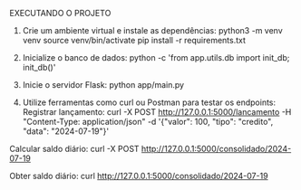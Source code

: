 EXECUTANDO O PROJETO

1. Crie um ambiente virtual e instale as dependências:
python3 -m venv venv
source venv/bin/activate
pip install -r requirements.txt

2. Inicialize o banco de dados:
python -c 'from app.utils.db import init_db; init_db()'

3. Inicie o servidor Flask:
python app/main.py

4. Utilize ferramentas como curl ou Postman para testar os endpoints:
Registrar lançamento:
curl -X POST http://127.0.0.1:5000/lancamento -H "Content-Type: application/json" -d '{"valor": 100, "tipo": "credito", "data": "2024-07-19"}'

Calcular saldo diário:
curl -X POST http://127.0.0.1:5000/consolidado/2024-07-19

Obter saldo diário:
curl http://127.0.0.1:5000/consolidado/2024-07-19




